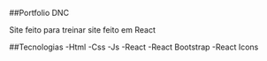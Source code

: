 ##Portfolio DNC

Site feito para treinar site feito em React

##Tecnologias
-Html
-Css
-Js
-React
-React Bootstrap 
-React Icons